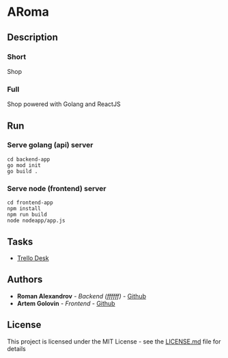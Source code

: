 # ARoma

## Description

### Short
Shop

### Full
Shop powered with Golang and ReactJS

## Run
### Serve golang (api) server
```shell
cd backend-app
go mod init
go build .
```
### Serve node (frontend) server
```shell
cd frontend-app
npm install
npm run build
node nodeapp/app.js
```

## Tasks
* [Trello Desk](https://trello.com/b/odFHaFib/aroma)


## Authors

* **Roman Alexandrov** - *Backend (ffffff)* - [Github](https://github.com/AlexandrovRoman)
* **Artem Golovin** - *Frontend* - [Github](https://github.com/RustyGuard)

## License
This project is licensed under the MIT License - see the [LICENSE.md](https://github.com/Pogchamp-company/ARoma/blob/master/LICENSE) file for details
